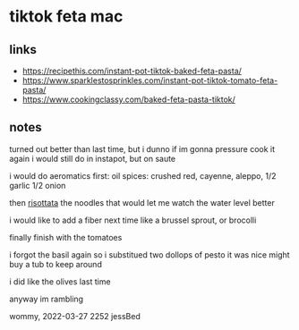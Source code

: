 # tiktok feta mac

## links

- https://recipethis.com/instant-pot-tiktok-baked-feta-pasta/
- https://www.sparklestosprinkles.com/instant-pot-tiktok-tomato-feta-pasta/
- https://www.cookingclassy.com/baked-feta-pasta-tiktok/

## notes

turned out better than last time,
	but i dunno if im gonna pressure cook it again
	i would still do in instapot, but on saute

i would do aeromatics first:
	oil
	spices: crushed red, cayenne, aleppo, 1/2 garlic
	1/2 onion

then [risottata](https://www.lacucinaitaliana.com/italian-food/hacks/pasta-risottata-an-alternative-cooking-method) the noodles
	that would let me watch the water level better

i would like to add a fiber next time
	like a brussel sprout, or brocolli

finally finish with the tomatoes

i forgot the basil again so i substitued two dollops of pesto
	it was nice
	might buy a tub to keep around

i did like the olives last time

anyway im rambling

wommy,
2022-03-27 2252 jessBed

